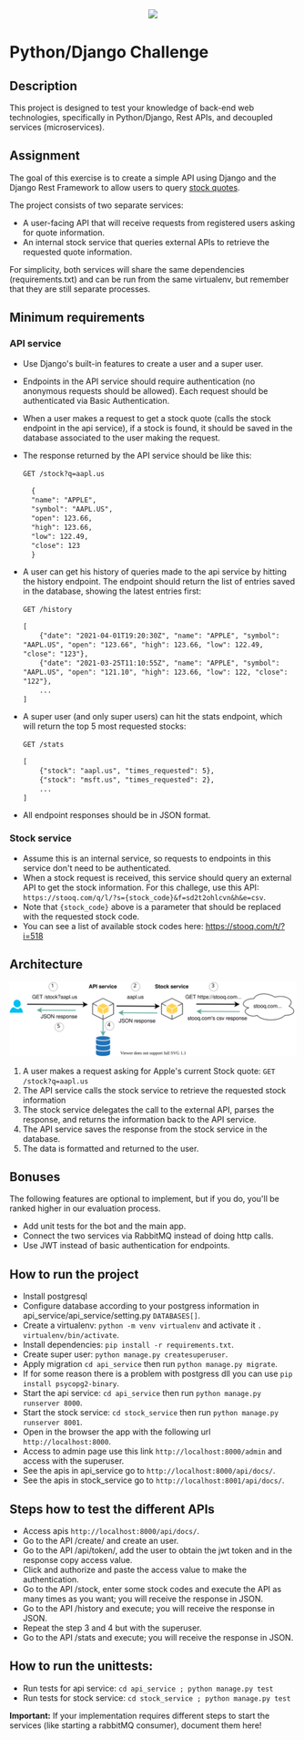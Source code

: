 <div align="center">
    <img src="https://raw.githubusercontent.com/Jobsity/ReactChallenge/main/src/assets/jobsity_logo_small.png"/>
</div>

# Python/Django Challenge

## Description
This project is designed to test your knowledge of back-end web technologies, specifically in Python/Django, Rest APIs, and decoupled services (microservices).

## Assignment
The goal of this exercise is to create a simple API using Django and the Django Rest Framework to allow users to query [stock quotes](https://www.investopedia.com/terms/s/stockquote.asp).

The project consists of two separate services:
* A user-facing API that will receive requests from registered users asking for quote information.
* An internal stock service that queries external APIs to retrieve the requested quote information.

For simplicity, both services will share the same dependencies (requirements.txt) and can be run from the same virtualenv, but remember that they are still separate processes.

## Minimum requirements
### API service
* Use Django's built-in features to create a user and a super user.
* Endpoints in the API service should require authentication (no anonymous requests should be allowed). Each request should be authenticated via Basic Authentication.
* When a user makes a request to get a stock quote (calls the stock endpoint in the api service), if a stock is found, it should be saved in the database associated to the user making the request.
* The response returned by the API service should be like this:

  `GET /stock?q=aapl.us`
  ```
    {
    "name": "APPLE",
    "symbol": "AAPL.US",
    "open": 123.66,
    "high": 123.66,
    "low": 122.49,
    "close": 123
    }
  ```
* A user can get his history of queries made to the api service by hitting the history endpoint. The endpoint should return the list of entries saved in the database, showing the latest entries first:
  
  `GET /history`
  ```
  [
      {"date": "2021-04-01T19:20:30Z", "name": "APPLE", "symbol": "AAPL.US", "open": "123.66", "high": 123.66, "low": 122.49, "close": "123"},
      {"date": "2021-03-25T11:10:55Z", "name": "APPLE", "symbol": "AAPL.US", "open": "121.10", "high": 123.66, "low": 122, "close": "122"},
      ...
  ]
  ```
* A super user (and only super users) can hit the stats endpoint, which will return the top 5 most requested stocks:

  `GET /stats`
  ```
  [
      {"stock": "aapl.us", "times_requested": 5},
      {"stock": "msft.us", "times_requested": 2},
      ...
  ]
  ```
* All endpoint responses should be in JSON format.

### Stock service
* Assume this is an internal service, so requests to endpoints in this service don't need to be authenticated.
* When a stock request is received, this service should query an external API to get the stock information. For this challege, use this API: `​https://stooq.com/q/l/?s={stock_code}&f=sd2t2ohlcvn&h&e=csv​`.
* Note that `{stock_code}` above is a parameter that should be replaced with the requested stock code.
* You can see a list of available stock codes here: https://stooq.com/t/?i=518

## Architecture
![Architecture Diagram](diagram.svg)
1. A user makes a request asking for Apple's current Stock quote: `GET /stock?q=aapl.us`
2. The API service calls the stock service to retrieve the requested stock information
3. The stock service delegates the call to the external API, parses the response, and returns the information back to the API service.
4. The API service saves the response from the stock service in the database.
5. The data is formatted and returned to the user.

## Bonuses
The following features are optional to implement, but if you do, you'll be ranked higher in our evaluation process.
* Add unit tests for the bot and the main app.
* Connect the two services via RabbitMQ instead of doing http calls.
* Use JWT instead of basic authentication for endpoints.

## How to run the project
* Install postgresql
* Configure database according to your postgress information in api_service/api_service/setting.py `DATABASES[]`.
* Create a virtualenv: `python -m venv virtualenv` and activate it `. virtualenv/bin/activate`.
* Install dependencies: `pip install -r requirements.txt`.
* Create super user: `python manage.py createsuperuser`.
* Apply migration `cd api_service` then run `python manage.py migrate`.
* If for some reason there is a problem with postgress dll you can use `pip install psycopg2-binary`.
* Start the api service: `cd api_service` then run `python manage.py runserver 8000`.
* Start the stock service: `cd stock_service` then run `python manage.py runserver 8001`.
* Open in the browser the app with the following url `http://localhost:8000`.
* Access to admin page use this link `http://localhost:8000/admin` and access with the superuser.
* See the apis in api_service go to `http://localhost:8000/api/docs/`.
* See the apis in stock_service go to `http://localhost:8001/api/docs/`.

## Steps how to test the different APIs
* Access apis `http://localhost:8000/api/docs/`.
* Go to the API /create/ and create an user.
* Go to the API /api/token/, add the user to obtain the jwt token and in the response copy access value.
* Click and authorize and paste the access value to make the authentication.
* Go to the API /stock, enter some stock codes and execute the API as many times as you want; you will receive the response in JSON.
* Go to the API /history and execute; you will receive the response in JSON.
* Repeat the step 3 and 4 but with the superuser.
* Go to the API /stats and execute; you will receive the response in JSON.

## How to run the unittests:
* Run tests for api service: `cd api_service ; python manage.py test`
* Run tests for stock service: `cd stock_service ; python manage.py test`

__Important:__ If your implementation requires different steps to start the services
(like starting a rabbitMQ consumer), document them here!
